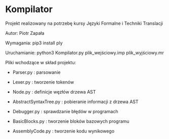# Kompilator

Projekt realizowany na potrzebę kursy Języki Formalne i Techniki Translacji

Autor: Piotr Zapała

Wymagania: pip3 install ply

Uruchamianie:
python3 Kompilator.py plik_wejściowy.imp plik_wyjściowy.mr

Pliki wchodzące w skład projektu:

- Parser.py : parsowanie

- Lexer.py : tworzenie tokenów

- Node.py : definicje węzłów drzewa AST

- AbstractSyntaxTree.py : pobieranie informacji z drzewa AST

- Debugger.py : sprawdzanie błędów w programach

- BasicBlocks.py : tworzenie bloków bazowych programu

- AssemblyCode.py : tworzenie kodu wynikowego
